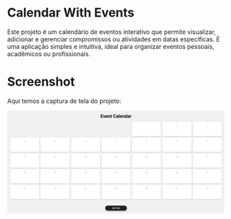 # Calendar With Events
Este projeto é um calendário de eventos interativo que permite visualizar, adicionar e gerenciar compromissos ou atividades em datas específicas. É uma aplicação simples e intuitiva, ideal para organizar eventos pessoais, acadêmicos ou profissionais.

# Screenshot
Aqui temos a captura de tela do projeto:

![screenshot](screenshot.png)

